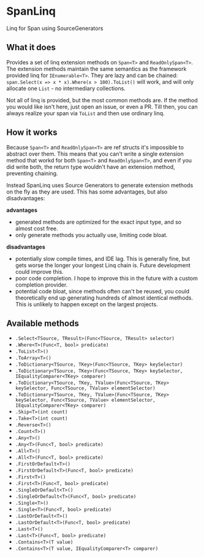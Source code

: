 # SpanLinq
Linq for Span<T> using SourceGenerators

## What it does

Provides a set of linq extension methods on `Span<T>` and `ReadOnlySpan<T>`. The extension methods maintain the same semantics as the framework provided linq for `IEnumerable<T>`. They are lazy and can be chained: `span.Select(x => x * x).Where(x > 100).ToList()` will work, and will only allocate one `List` - no intermediary collections.

Not all of linq is provided, but the most common methods are. If the method you would like isn't here, just open an issue, or even a PR. Till then, you can always realize your span via `ToList` and then use ordinary linq.

## How it works

Because `Span<T>` and `ReadOnlySpan<T>` are ref structs it's impossible to abstract over them. This means that you can't write a single extension method that workd for both `Span<T>` and `ReadOnlySpan<T>`, and even if you did write both, the return type wouldn't have an extension method, preventing chaining. 

Instead SpanLinq uses Source Generators to generate extension methods on the fly as they are used. This has some advantages, but also disadvantages:

**advantages**

- generated methods are optimized for the exact input type, and so almost cost free.
- only generate methods you actually use, limiting code bloat.

**disadvantages**

- potentially slow compile times, and IDE lag. This is generally fine, but gets worse the longer your longest Linq chain is. Future development could improve this.
- poor code completion. I hope to improve this in the future with a custom completion provider.
- potential code bloat, since methods often can't be reused, you could theoretically end up generating hundreds of almost identical methods. This is unlikely to happen except on the largest projects.

## Available methods

- `.Select<TSource, TResult>(Func<TSource, TResult> selector)`
- `.Where<T>(Func<T, bool> predicate)`
- `.ToList<T>()`
- `.ToArray<T>()`
- `.ToDictionary<TSource, TKey>(Func<TSource, TKey> keySelector)`
- `.ToDictionary<TSource, TKey>(Func<TSource, TKey> keySelector, IEqualityComparer<TKey> comparer)`
- `.ToDictionary<TSource, TKey, TValue>(Func<TSource, TKey> keySelector, Func<TSource, TValue> elementSelector)`
- `.ToDictionary<TSource, TKey, TValue>(Func<TSource, TKey> keySelector, Func<TSource, TValue> elementSelector, IEqualityComparer<TKey> comparer)`
- `.Skip<T>(int count)`
- `.Take<T>(int count)`
- `.Reverse<T>()`
- `.Count<T>()`
- `.Any<T>()`
- `.Any<T>(Func<T, bool> predicate)`
- `.All<T>()`
- `.All<T>(Func<T, bool> predicate)`
- `.FirstOrDefault<T>()`
- `.FirstOrDefault<T>(Func<T, bool> predicate)`
- `.First<T>()`
- `.First<T>(Func<T, bool> predicate)`
- `.SingleOrDefault<T>()`
- `.SingleOrDefault<T>(Func<T, bool> predicate)`
- `.Single<T>()`
- `.Single<T>(Func<T, bool> predicate)`
- `.LastOrDefault<T>()`
- `.LastOrDefault<T>(Func<T, bool> predicate)`
- `.Last<T>()`
- `.Last<T>(Func<T, bool> predicate)`
- `.Contains<T>(T value)`
- `.Contains<T>(T value, IEqualityComparer<T> comparer)`
